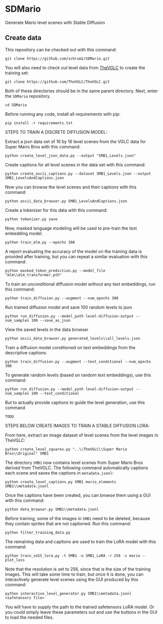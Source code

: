 # SDMario

Generate Mario level scenes with Stable Diffusion

## Create data

This repository can be checked out with this command:
```
git clone https://github.com/schrum2/SDMario.git
```
You will also need to check out level data from [TheVGLC](https://github.com/TheVGLC/TheVGLC) to create the training set:
```
git clone https://github.com/TheVGLC/TheVGLC.git
```
Both of these directories should be in the same parent directory. Next, enter the `SDMario` repository.
```
cd SDMario
```
Before running any code, install all requirements with pip:
```
pip install -r requirements.txt
```




STEPS TO TRAIN A DISCRETE DIFFUSION MODEL:

Extract a json data set of 16 by 16 level scenes from the VGLC data for Super Mario Bros with this command:
```
python create_level_json_data.py --output "SMB1_Levels.json"
```
Create captions for all level scenes in the data set with this command:
```
python create_ascii_captions.py --dataset SMB1_Levels.json --output SMB1_LevelsAndCaptions.json
```
Now you can browse the level scenes and their captions with this command:
```
python ascii_data_browser.py SMB1_LevelsAndCaptions.json 
```
Create a tokenizer for this data with this command:
```
python tokenizer.py save
```
Now, masked language modeling will be used to pre-train the text embedding model.
```
python train_mlm.py --epochs 300
```
A report evaluating the accuracy of the model on the training data is provided after training, but you can repeat a similar evaluation with this command:
```
python masked_token_prediction.py --model_file "mlm\\mlm_transformer.pth"
```





To train an unconditional diffusion model without any text embeddings, run this command:
```
python train_diffusion.py --augment --num_epochs 300
```
Run trained diffusion model and save 100 random levels to json
```
python run_diffusion.py --model_path level-diffusion-output --num_samples 100 --save_as_json
```
View the saved levels in the data browser
```
python ascii_data_browser.py generated_levels\\all_levels.json
```








Train a diffusion model conditioned on text embeddings from the descriptive captions:
```
python train_diffusion.py --augment --text_conditional --num_epochs 300
```
To generate random levels (based on random text embeddings), use this command:
```
python run_diffusion.py --model_path level-diffusion-output --num_samples 100 --text_conditional
```
But to actually provide captions to guide the level generation, use this command
```
TODO
```









STEPS BELOW CREATE IMAGES TO TRAIN A STABLE DIFFUSION LORA:

From here, extract an image dataset of level scenes from the level images in TheVGLC:
```
python create_level_squares.py "..\\TheVGLC\\Super Mario Bros\\Original" SMB1
```
The directory `SMB1` now contains level scenes from Super Mario Bros derived from TheVGLC. The following command automatically captions each scene and saves the captions in `metadata.jsonl`:
```
python create_level_captions.py SMB1 mario_elements SMB1\\metadata.jsonl
```
Once the captions have been created, you can browse them using a GUI with this command:
```
python data_browser.py SMB1\\metadata.jsonl
```
Before training, some of the images in `SMB1` need to be deleted, because they contain sprites that are not captioned. Run this command:
```
python filter_training_data.py
```
The remaining data and captions are used to train the LoRA model with this command:
```
python train_sd15_lora.py -t SMB1 -o SMB1_LoRA -r 256 -s mario --plot_loss
```
Note that the resolution is set to 256, since that is the size of the training images. This will take some time to train, but once it is done, you can interactively generate level scenes using the GUI produced by this command:
```
python interactive_level_generator.py SMB1\\metadata.jsonl <safetensors file>
```
You will have to supply the path to the trained safetensors LoRA model. Or you could simply leave these parameters out and use the buttons in the GUI to load the needed files.